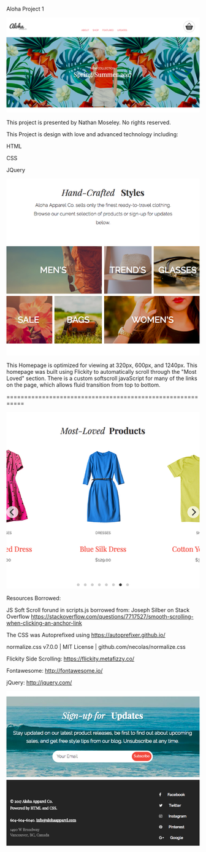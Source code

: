 Aloha Project 1

![](https://github.com/NCMoseley/Aloha-Home-Page/blob/master/apic1.png)

This project is presented by Nathan Moseley. No rights reserved. 

This Project is design with love and advanced technology including: 

HTML

CSS

JQuery

![](https://github.com/NCMoseley/Aloha-Home-Page/blob/master/apic2.png)

This Homepage is optimized for viewing at 320px, 600px, and 1240px. 
This homepage was built using Flickity to automatically scroll through the "Most Loved" section. 
There is a custom softscroll javaScript for many of the links on the page, which allows fluid transition from top to bottom. 

===========================================================

![](https://github.com/NCMoseley/Aloha-Home-Page/blob/master/apic3.png)

Resources Borrowed: 

JS Soft Scroll forund in scripts.js borrowed from: Joseph Silber on Stack Overflow
https://stackoverflow.com/questions/7717527/smooth-scrolling-when-clicking-an-anchor-link

The CSS was Autoprefixed using https://autoprefixer.github.io/

normalize.css v7.0.0 | MIT License | github.com/necolas/normalize.css 

Flickity Side Scrolling: https://flickity.metafizzy.co/

Fontawesome: http://fontawesome.io/

jQuery: http://jquery.com/

![](https://github.com/NCMoseley/Aloha-Home-Page/blob/master/apic4.png)
    